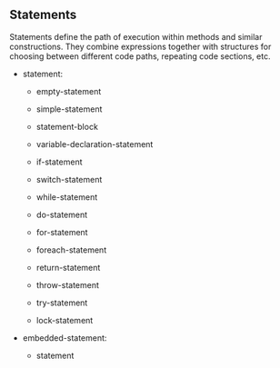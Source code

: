 

Statements
----------

Statements define the path of execution within methods and similar constructions. They combine expressions together with structures for choosing between different code paths, repeating code sections, etc.

-   statement:

    -   empty-statement

    -   simple-statement

    -   statement-block

    -   variable-declaration-statement

    -   if-statement

    -   switch-statement

    -   while-statement

    -   do-statement

    -   for-statement

    -   foreach-statement

    -   return-statement

    -   throw-statement

    -   try-statement

    -   lock-statement

-   embedded-statement:

    -   statement
